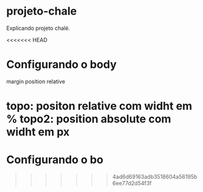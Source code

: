 # projeto-chale

Explicando projeto chalé.

<<<<<<< HEAD
# Configurando o body
margin 
position
relative

topo: positon relative com widht em %
topo2: position absolute com widht em px
=======
# Configurando o bo
>>>>>>> 4ad6d69163adb3518604a56195b6ee77d2d54f3f

